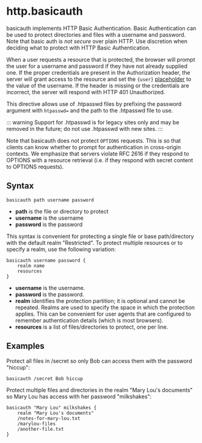 # http.basicauth

basicauth implements HTTP Basic Authentication. Basic Authentication can be used to protect directories and files with a
username and password. Note that basic auth is *not secure* over plain HTTP. Use discretion when deciding what to
protect with HTTP Basic Authentication.

When a user requests a resource that is protected, the browser will prompt the user for a username and password if they
have not already supplied one. If the proper credentials are present in the Authorization header, the server will grant
access to the resource and set the `{user}` [placeholder](/placeholders) to the value of the username. If the header is
missing or the credentials are incorrect, the server will respond with HTTP 401 Unauthorized.

This directive allows use of .htpasswd files by prefixing the password argument with `htpasswd=` and the path to the
.htpasswd file to use. 

::: warning
Support for .htpasswd is for legacy sites only and may be removed in the future; do not use .htpasswd with new sites.
:::

Note that basicauth does not protect `OPTIONS` requests. This is so that clients can know whether to prompt for
authentication in cross-origin contexts. We emphasize that servers violate RFC 2616 if they respond to OPTIONS with a
resource retrieval (i.e. if they respond with secret content to OPTIONS requests).

## Syntax

``` casketfile
basicauth path username password
```

-   **path** is the file or directory to protect
-   **username** is the username
-   **password** is the password

This syntax is convenient for protecting a single file or base path/directory with the default realm "Restricted". To
protect multiple resources or to specify a realm, use the following variation:

``` casketfile
basicauth username password {
    realm name
    resources
}
```

-   **username** is the username.
-   **password** is the password.
-   **realm** identifies the protection partition; it is optional and cannot be repeated. Realms are used to specify the
    space in which the protection applies. This can be convenient for user agents that are configured to remember
    authentication details (which is most browsers).
-   **resources** is a list of files/directories to protect, one per line.

## Examples

Protect all files in /secret so only Bob can access them with the password "hiccup":

``` casketfile
basicauth /secret Bob hiccup
```

Protect multiple files and directories in the realm "Mary Lou's documents" so Mary Lou has access with her password
"milkshakes":

``` casketfile
basicauth "Mary Lou" milkshakes {
    realm "Mary Lou's documents"
    /notes-for-mary-lou.txt
    /marylou-files
    /another-file.txt
}
```
